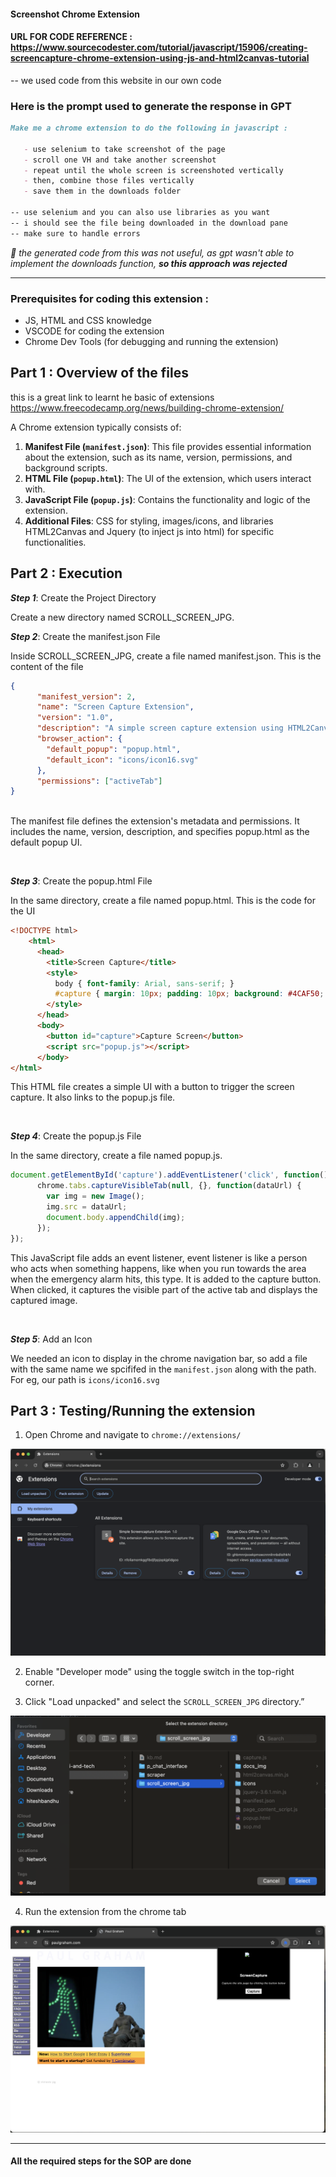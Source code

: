 #### Screenshot Chrome Extension

#### URL FOR CODE REFERENCE : https://www.sourcecodester.com/tutorial/javascript/15906/creating-screencapture-chrome-extension-using-js-and-html2canvas-tutorial 

-- we used code from this website in our own code

### Here is the prompt used to generate the response in GPT
```md
Make me a chrome extension to do the following in javascript : 

   - use selenium to take screenshot of the page
   - scroll one VH and take another screenshot
   - repeat until the whole screen is screenshoted vertically
   - then, combine those files vertically
   - save them in the downloads folder

-- use selenium and you can also use libraries as you want
-- i should see the file being downloaded in the download pane
-- make sure to handle errors
```

*🥹 the generated code from this was not useful, as gpt wasn't able to implement the downloads function, **so this approach was rejected***

---

### Prerequisites for coding this extension :
- JS, HTML and CSS knowledge
- VSCODE for coding the extension
- Chrome Dev Tools (for debugging and running the extension)


## Part 1 : Overview of the files

this is a great link to learnt he basic of extensions
https://www.freecodecamp.org/news/building-chrome-extension/

A Chrome extension typically consists of: 

1. **Manifest File (`manifest.json`)**: This file provides essential information about the extension, such as its name, version, permissions, and background scripts. 
2. **HTML File (`popup.html`)**: The UI of the extension, which users interact with. 
3. **JavaScript File (`popup.js`)**: Contains the functionality and logic of the extension. 
4. **Additional Files**: CSS for styling, images/icons, and libraries HTML2Canvas and Jquery (to inject js into html) for specific functionalities.

## Part 2 : Execution

***Step 1***: Create the Project Directory

Create a new directory named SCROLL_SCREEN_JPG. 

***Step 2***: Create the manifest.json File

Inside SCROLL_SCREEN_JPG, create a file named manifest.json. This is the content of the file

```json
{
      "manifest_version": 2,
      "name": "Screen Capture Extension",
      "version": "1.0",
      "description": "A simple screen capture extension using HTML2Canvas.",
      "browser_action": {
        "default_popup": "popup.html",
        "default_icon": "icons/icon16.svg"
      },
      "permissions": ["activeTab"]
}
    
```
The manifest file defines the extension's metadata and permissions. It includes the name, version, description, and specifies popup.html as the default popup UI.

<br>

***Step 3***: Create the popup.html File

In the same directory, create a file named popup.html. This is the code for the UI

```html
<!DOCTYPE html>
    <html>
      <head>
        <title>Screen Capture</title>
        <style>
          body { font-family: Arial, sans-serif; }
          #capture { margin: 10px; padding: 10px; background: #4CAF50; color: white; border: none; cursor: pointer; }
        </style>
      </head>
      <body>
        <button id="capture">Capture Screen</button>
        <script src="popup.js"></script>
      </body>
</html>
```
This HTML file creates a simple UI with a button to trigger the screen capture. It also links to the popup.js file.

<br>

***Step 4***: Create the popup.js File

In the same directory, create a file named popup.js.

```javascript
document.getElementById('capture').addEventListener('click', function() {
      chrome.tabs.captureVisibleTab(null, {}, function(dataUrl) {
        var img = new Image();
        img.src = dataUrl;
        document.body.appendChild(img);
      });
});
```
This JavaScript file adds an event listener, event listener is like a person who acts when something happens, like when you run towards the area when the emergency alarm hits, this type. It is added to the capture button. When clicked, it captures the visible part of the active tab and displays the captured image.

<br>

***Step 5***: Add an Icon

We needed an icon to display in the chrome navigation bar, so add a file with the same name we spcififed in the ```manifest.json``` along with the path. For eg, our path is ```icons/icon16.svg ```

## Part 3 : Testing/Running the extension

1. Open Chrome and navigate to `chrome://extensions/`

![alt text](docs_img/load.png)

2. Enable "Developer mode" using the toggle switch in the top-right corner.

3. Click "Load unpacked" and select the `SCROLL_SCREEN_JPG` directory.”

![alt text](docs_img/image.png)

4. Run the extension from the chrome tab

![alt text](docs_img/extension.png)


---
#### All the required steps for the SOP are done